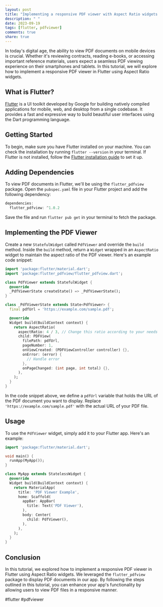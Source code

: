```yaml
---
layout: post
title: "Implementing a responsive PDF viewer with Aspect Ratio widgets in Flutter"
description: " "
date: 2023-09-19
tags: [flutter, pdfviewer]
comments: true
share: true
---
```


In today's digital age, the ability to view PDF documents on mobile devices is crucial. Whether it's reviewing contracts, reading e-books, or accessing important reference materials, users expect a seamless PDF viewing experience on their smartphones and tablets. In this tutorial, we will explore how to implement a responsive PDF viewer in Flutter using Aspect Ratio widgets.

## What is Flutter?

[Flutter](https://flutter.dev/) is a UI toolkit developed by Google for building natively compiled applications for mobile, web, and desktop from a single codebase. It provides a fast and expressive way to build beautiful user interfaces using the Dart programming language.

## Getting Started

To begin, make sure you have Flutter installed on your machine. You can check the installation by running `flutter --version` in your terminal. If Flutter is not installed, follow the [Flutter installation guide](https://flutter.dev/docs/get-started/install) to set it up.

## Adding Dependencies

To view PDF documents in Flutter, we'll be using the `flutter_pdfview` package. Open the `pubspec.yaml` file in your Flutter project and add the following dependency:

```dart
dependencies:
  flutter_pdfview: ^1.0.2
```

Save the file and run `flutter pub get` in your terminal to fetch the package.

## Implementing the PDF Viewer

Create a new `StatefulWidget` called `PdfViewer` and override the `build` method. Inside the `build` method, return a `Widget` wrapped in an `AspectRatio` widget to maintain the aspect ratio of the PDF viewer. Here's an example code snippet:

```dart
import 'package:flutter/material.dart';
import 'package:flutter_pdfview/flutter_pdfview.dart';

class PdfViewer extends StatefulWidget {
  @override
  _PdfViewerState createState() => _PdfViewerState();
}

class _PdfViewerState extends State<PdfViewer> {
  final pdfUrl = 'https://example.com/sample.pdf';

  @override
  Widget build(BuildContext context) {
    return AspectRatio(
      aspectRatio: 4 / 3, // Change this ratio according to your needs
      child: PDFView(
        filePath: pdfUrl,
        pageNumber: 1,
        onViewCreated: (PDFViewController controller) {},
        onError: (error) {
          // Handle error
        },
        onPageChanged: (int page, int total) {},
      ),
    );
  }
}
```

In the code snippet above, we define a `pdfUrl` variable that holds the URL of the PDF document you want to display. Replace `'https://example.com/sample.pdf'` with the actual URL of your PDF file.

## Usage

To use the `PdfViewer` widget, simply add it to your Flutter app. Here's an example:

```dart
import 'package:flutter/material.dart';

void main() {
  runApp(MyApp());
}

class MyApp extends StatelessWidget {
  @override
  Widget build(BuildContext context) {
    return MaterialApp(
      title: 'PDF Viewer Example',
      home: Scaffold(
        appBar: AppBar(
          title: Text('PDF Viewer'),
        ),
        body: Center(
          child: PdfViewer(),
        ),
      ),
    );
  }
}
```

## Conclusion

In this tutorial, we explored how to implement a responsive PDF viewer in Flutter using Aspect Ratio widgets. We leveraged the `flutter_pdfview` package to display PDF documents in our app. By following the steps outlined in this tutorial, you can enhance your app's functionality by allowing users to view PDF files in a responsive manner.

#flutter #pdfviewer